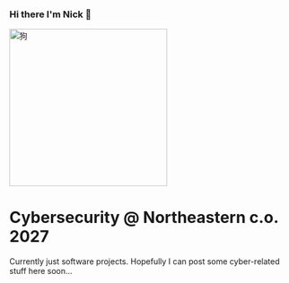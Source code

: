 ### Hi there I'm Nick 👋

<img width="281" alt="狗" src="https://github.com/user-attachments/assets/d532cfd3-d43d-429c-a85b-f5c6a5a6e0b7">

<!--
**chnnick/chnnick** is a ✨ _special_ ✨ repository because its `README.md` (this file) appears on your GitHub profile.

Here are some ideas to get you started:

- 🔭 I’m currently working on ...
- 🌱 I’m currently learning ...
- 👯 I’m looking to collaborate on ...
- 🤔 I’m looking for help with ...
- 💬 Ask me about ...
- 📫 How to reach me: ...
- 😄 Pronouns: ...
- ⚡ Fun fact: ...
-->

# Cybersecurity @ Northeastern c.o. 2027
Currently just software projects.
Hopefully I can post some cyber-related stuff here soon...
